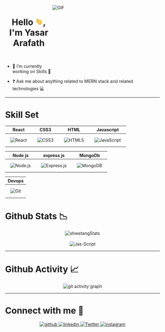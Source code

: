 <img align="right" alt="GIF" src="https://github.com/abhisheknaiidu/abhisheknaiidu/blob/master/code.gif?raw=true" width="350" height="220"  />

# <div align="center"> Hello <img src="https://github.com/ankitwarbhe/ankitwarbhe/blob/master/Hi.gif" width="25px"/>, I'm Yasar Arafath</div>

  <br/>

- 🔭 I’m currently working on Skills 🚀

- ❓ Ask me about anything related to MERN stack and related technologies 💻

---

# Skill Set

<div align="center">

| React                                                                                                                                | CSS3                                                                                                                               | HTML                                                                                                                                 | Javascript                                                                                                                            |
| ------------------------------------------------------------------------------------------------------------------------------------ | ---------------------------------------------------------------------------------------------------------------------------------- | ------------------------------------------------------------------------------------------------------------------------------------ | ------------------------------------------------------------------------------------------------------------------------------------- |
| <img style="margin: 10px" src="https://profilinator.rishav.dev/skills-assets/react-original-wordmark.svg" alt="React" height="80" /> | <img style="margin: 10px" src="https://profilinator.rishav.dev/skills-assets/css3-original-wordmark.svg" alt="CSS3" height="80" /> | <img style="margin: 10px" src="https://profilinator.rishav.dev/skills-assets/html5-original-wordmark.svg" alt="HTML5" height="50" /> | <img style="margin: 10px" src="https://profilinator.rishav.dev/skills-assets/javascript-original.svg" alt="JavaScript" height="80" /> |

| Node js                                                                                                                                 | express js                                                                                                                   | MongoDb                                                                                                                                  |
| --------------------------------------------------------------------------------------------------------------------------------------- | ---------------------------------------------------------------------------------------------------------------------------- | ---------------------------------------------------------------------------------------------------------------------------------------- |
| <img style="margin: 10px" src="https://profilinator.rishav.dev/skills-assets/nodejs-original-wordmark.svg" alt="Node.js" height="80" /> | <img style="margin: 10px" src="https://miro.medium.com/max/100/1*8ETcaw-gA1dYW4EFxqGK3w.png" alt="Express.js" height="80" /> | <img style="margin: 10px" src="https://profilinator.rishav.dev/skills-assets/mongodb-original-wordmark.svg" alt="MongoDB" height="80" /> |

| Devops                                                                                                                  |
| ----------------------------------------------------------------------------------------------------------------------- |
| <img style="margin: 10px" src="https://profilinator.rishav.dev/skills-assets/git-scm-icon.svg" alt="Git" height="80" /> |

## </div>

# Github Stats 📉

<p align="center">
  <img src="https://github-readme-stats.vercel.app/api?username=yasararafathali&theme=dark&show_icons=true" alt="shwetangStats" />  
  <br />
  <br />
 <img align="center" src="https://github-readme-streak-stats.herokuapp.com/?user=yasararafathali&count_private=false&theme=dark" alt="Jas-Script" />
 <br/>
</p>

---

# Github Activity 📈

<p align="center">
<img src="https://github-profile-summary-cards.vercel.app/api/cards/profile-details?username=yasararafathali&theme=monokai" alt="git activity graph" />
</p>

<!-- <div align="center"><img src="./pro.gif" /></div> -->

---

# Connect with me 🚀

<div align="center">
<a href="https://github.com/yasarafathali" target="_blank">
<img src=https://img.shields.io/badge/github-%2324292e.svg?&style=for-the-badge&logo=github&logoColor=white alt=github style="margin-bottom: 5px;" />
</a>
<a href="https://www.linkedin.com/in/yasarafathali/" target="_blank">
<img src=https://img.shields.io/badge/linkedin-%231E77B5.svg?&style=for-the-badge&logo=linkedin&logoColor=white alt=linkedin style="margin-bottom: 5px;" />
</a>


<a href="https://www.twitter.com/theyasararafath" target="_blank">
<img src=https://img.shields.io/badge/twitter-%232E87FB.svg?&style=for-the-badge&logo=twitter&logoColor=white alt=Twitter style="margin-bottom: 5px;" />
</a>


<a href="https://www.instagram.com/__mr__mad/" target="_blank">
<img src=https://img.shields.io/badge/instagram-%23000000.svg?&style=for-the-badge&logo=instagram&logoColor=white alt=instagram style="margin-bottom: 5px;" />
</a>  
</div>
